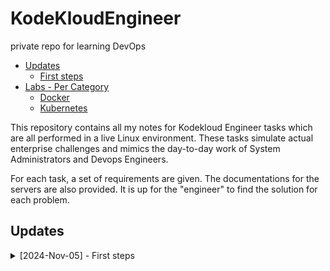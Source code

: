 # KodeKloudEngineer
private repo for learning DevOps

- [Updates](#updates)
    - [First steps](#first-steps)
- [Labs - Per Category](#labs---per-category)
    - [Docker](#docker)
    - [Kubernetes](#kubernetes)
 
       
This repository contains all my notes for Kodekloud Engineer tasks which are all performed in a live Linux environment. These tasks simulate actual enterprise challenges and mimics the day-to-day work of System Administrators and Devops Engineers.

For each task, a set of requirements are given. The documentations for the servers are also provided. It is up for the "engineer" to find the solution for each problem.

## Updates

<details><summary> [2024-Nov-05] - First steps  </summary>

### First steps
Сегодня я начал практиковаться в модулях Docker и Kubernetes. Выполнил первую задачу в блоке Docker.

## Labs - Per Category 

### Docker 

**Level 1** 

✔️ Lab 001 - [Install Docker Package](здесь будет ссылка на .md c решением)

**Level 2**

----------------------------------------------

### Kubernetes

**Level 1** 
**Level 2**
